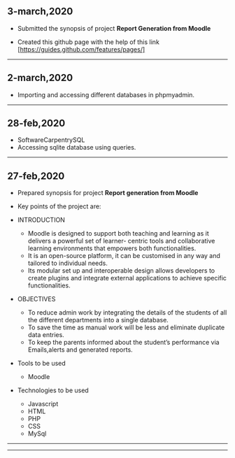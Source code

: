 ## 3-march,2020
- Submitted the synopsis of project **Report Generation from Moodle**

- Created this github page with the help of this link
[https://guides.github.com/features/pages/]


-----------------------------------------------------------------------------------------------------------------------------

## 2-march,2020
- Importing and accessing different databases in phpmyadmin.
 
------------------------------------------------------------------------------------------------------------------------------

## 28-feb,2020
- SoftwareCarpentrySQL
- Accessing sqlite database using queries.

-----------------------------------------------------------------------------------------------------------------------------

## 27-feb,2020
- Prepared synopsis for project **Report generation from Moodle**
- Key points of the project are:
- INTRODUCTION
    - Moodle is designed to support both teaching and learning as it delivers a powerful set of learner- centric tools and collaborative learning environments that empowers both functionalities. 
    - It is an open-source platform, it can be customised in any way and tailored to individual needs. 
    - Its modular set up and interoperable design allows developers to create plugins and integrate external applications to achieve specific functionalities.
 - OBJECTIVES
   - To reduce admin work by integrating the details of the students of all the different departments into a single database. 
   - To save the time as manual work will be less and eliminate duplicate data entries.
    - To keep the parents informed about the student’s performance via Emails,alerts and generated reports.
  - Tools to be used
    - Moodle
    

  - Technologies to be used

     - Javascript
    - HTML
    - PHP
    - CSS
    - MySql


-----------------------------------------------------------------------------------------------------------------------------


-----------------------------------------------------------------------------------------------------------------------------
